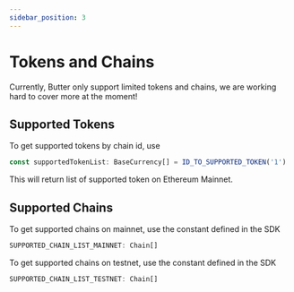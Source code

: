 ```yaml
---
sidebar_position: 3
---
```

# Tokens and Chains
Currently, Butter only support limited tokens and chains, we are working hard to cover more at the moment!
## Supported Tokens
To get supported tokens by chain id, use
```typescript
const supportedTokenList: BaseCurrency[] = ID_TO_SUPPORTED_TOKEN('1')
```
This will return list of supported token on Ethereum Mainnet.

## Supported Chains
To get supported chains on mainnet, use the constant defined in the SDK
```typescript
SUPPORTED_CHAIN_LIST_MAINNET: Chain[]
```

To get supported chains on testnet, use the constant defined in the SDK
```typescript
SUPPORTED_CHAIN_LIST_TESTNET: Chain[]
```